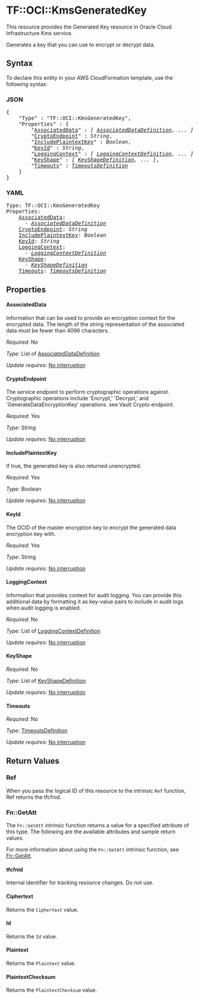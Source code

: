 # TF::OCI::KmsGeneratedKey

This resource provides the Generated Key resource in Oracle Cloud Infrastructure Kms service.

Generates a key that you can use to encrypt or decrypt data.

## Syntax

To declare this entity in your AWS CloudFormation template, use the following syntax:

### JSON

<pre>
{
    "Type" : "TF::OCI::KmsGeneratedKey",
    "Properties" : {
        "<a href="#associateddata" title="AssociatedData">AssociatedData</a>" : <i>[ <a href="associateddatadefinition.md">AssociatedDataDefinition</a>, ... ]</i>,
        "<a href="#cryptoendpoint" title="CryptoEndpoint">CryptoEndpoint</a>" : <i>String</i>,
        "<a href="#includeplaintextkey" title="IncludePlaintextKey">IncludePlaintextKey</a>" : <i>Boolean</i>,
        "<a href="#keyid" title="KeyId">KeyId</a>" : <i>String</i>,
        "<a href="#loggingcontext" title="LoggingContext">LoggingContext</a>" : <i>[ <a href="loggingcontextdefinition.md">LoggingContextDefinition</a>, ... ]</i>,
        "<a href="#keyshape" title="KeyShape">KeyShape</a>" : <i>[ <a href="keyshapedefinition.md">KeyShapeDefinition</a>, ... ]</i>,
        "<a href="#timeouts" title="Timeouts">Timeouts</a>" : <i><a href="timeoutsdefinition.md">TimeoutsDefinition</a></i>
    }
}
</pre>

### YAML

<pre>
Type: TF::OCI::KmsGeneratedKey
Properties:
    <a href="#associateddata" title="AssociatedData">AssociatedData</a>: <i>
      - <a href="associateddatadefinition.md">AssociatedDataDefinition</a></i>
    <a href="#cryptoendpoint" title="CryptoEndpoint">CryptoEndpoint</a>: <i>String</i>
    <a href="#includeplaintextkey" title="IncludePlaintextKey">IncludePlaintextKey</a>: <i>Boolean</i>
    <a href="#keyid" title="KeyId">KeyId</a>: <i>String</i>
    <a href="#loggingcontext" title="LoggingContext">LoggingContext</a>: <i>
      - <a href="loggingcontextdefinition.md">LoggingContextDefinition</a></i>
    <a href="#keyshape" title="KeyShape">KeyShape</a>: <i>
      - <a href="keyshapedefinition.md">KeyShapeDefinition</a></i>
    <a href="#timeouts" title="Timeouts">Timeouts</a>: <i><a href="timeoutsdefinition.md">TimeoutsDefinition</a></i>
</pre>

## Properties

#### AssociatedData

Information that can be used to provide an encryption context for the encrypted data. The length of the string representation of the associated data must be fewer than 4096 characters.

_Required_: No

_Type_: List of <a href="associateddatadefinition.md">AssociatedDataDefinition</a>

_Update requires_: [No interruption](https://docs.aws.amazon.com/AWSCloudFormation/latest/UserGuide/using-cfn-updating-stacks-update-behaviors.html#update-no-interrupt)

#### CryptoEndpoint

The service endpoint to perform cryptographic operations against. Cryptographic operations include 'Encrypt,' 'Decrypt,' and 'GenerateDataEncryptionKey' operations. see Vault Crypto endpoint.

_Required_: Yes

_Type_: String

_Update requires_: [No interruption](https://docs.aws.amazon.com/AWSCloudFormation/latest/UserGuide/using-cfn-updating-stacks-update-behaviors.html#update-no-interrupt)

#### IncludePlaintextKey

If true, the generated key is also returned unencrypted.

_Required_: Yes

_Type_: Boolean

_Update requires_: [No interruption](https://docs.aws.amazon.com/AWSCloudFormation/latest/UserGuide/using-cfn-updating-stacks-update-behaviors.html#update-no-interrupt)

#### KeyId

The OCID of the master encryption key to encrypt the generated data encryption key with.

_Required_: Yes

_Type_: String

_Update requires_: [No interruption](https://docs.aws.amazon.com/AWSCloudFormation/latest/UserGuide/using-cfn-updating-stacks-update-behaviors.html#update-no-interrupt)

#### LoggingContext

Information that provides context for audit logging. You can provide this additional data by formatting it as key-value pairs to include in audit logs when audit logging is enabled.

_Required_: No

_Type_: List of <a href="loggingcontextdefinition.md">LoggingContextDefinition</a>

_Update requires_: [No interruption](https://docs.aws.amazon.com/AWSCloudFormation/latest/UserGuide/using-cfn-updating-stacks-update-behaviors.html#update-no-interrupt)

#### KeyShape

_Required_: No

_Type_: List of <a href="keyshapedefinition.md">KeyShapeDefinition</a>

_Update requires_: [No interruption](https://docs.aws.amazon.com/AWSCloudFormation/latest/UserGuide/using-cfn-updating-stacks-update-behaviors.html#update-no-interrupt)

#### Timeouts

_Required_: No

_Type_: <a href="timeoutsdefinition.md">TimeoutsDefinition</a>

_Update requires_: [No interruption](https://docs.aws.amazon.com/AWSCloudFormation/latest/UserGuide/using-cfn-updating-stacks-update-behaviors.html#update-no-interrupt)

## Return Values

### Ref

When you pass the logical ID of this resource to the intrinsic `Ref` function, Ref returns the tfcfnid.

### Fn::GetAtt

The `Fn::GetAtt` intrinsic function returns a value for a specified attribute of this type. The following are the available attributes and sample return values.

For more information about using the `Fn::GetAtt` intrinsic function, see [Fn::GetAtt](https://docs.aws.amazon.com/AWSCloudFormation/latest/UserGuide/intrinsic-function-reference-getatt.html).

#### tfcfnid

Internal identifier for tracking resource changes. Do not use.

#### Ciphertext

Returns the <code>Ciphertext</code> value.

#### Id

Returns the <code>Id</code> value.

#### Plaintext

Returns the <code>Plaintext</code> value.

#### PlaintextChecksum

Returns the <code>PlaintextChecksum</code> value.

